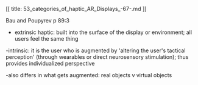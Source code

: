 [[
title: 53_categories_of_haptic_AR_Displays_-67-.md
]]

Bau and Poupyrev p 89:3

  

+ extrinsic haptic: built into the surface of the display or environment; all
users feel the same thing

  

-intrinsic: it is the user who is augmented by 'altering the user's tactical perception' \(through wearables or direct neurosensory stimulation\); thus provides individualized perspective

  

-also differs in what gets augmented: real objects v virtual objects
